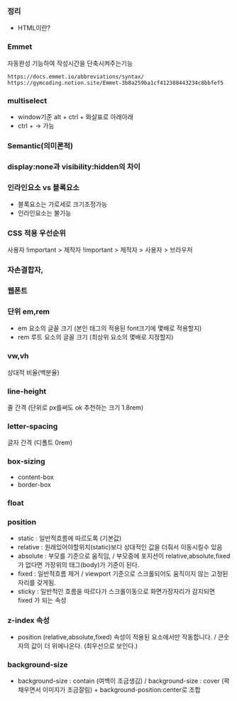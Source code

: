 ### 정리

- HTML이란?

### Emmet

자동완성 기능하여 작성시간을 단축시켜주는기능

```link
https://docs.emmet.io/abbreviations/syntax/
https://gymcoding.notion.site/Emmet-3b8a259ba1cf412388443234c8bbfef5
```

### multiselect

- window기준 alt + ctrl + 화살표로 아래아래
- ctrl + → 가능

### Semantic(의미론적)

### display:none과 visibility:hidden의 차이

### 인라인요소 vs 블록요소

- 블록요소는 가로세로 크기조정가능
- 인라인요소는 불가능

### CSS 적용 우선순위

사용자 !important > 제작자 !important > 제작자 > 사용자 > 브라우저

### 자손결합자,

### 웹폰트

### 단위 em,rem

- em 요소의 글꼴 크기 (본인 태그의 적용된 font크기에 몇배로 적용할지)
- rem 루트 요소의 글꼴 크기 (최상위 요소의 몇배로 지정할지)

### vw,vh

상대적 비율(백분율)

### line-height

줄 간격 (단위로 px를써도 ok 추천하는 크기 1.8rem)

### letter-spacing

글자 간격 (디폴트 0rem)

### box-sizing

- content-box
- border-box

### float

### position

- static : 일반적흐름에 따르도록 (기본값)
- relative : 원래있어야할위치(static)보다 상대적인 값을 더줘서 이동시킬수 있음
- absolute : 부모를 기준으로 움직임, / 부모중에 포지션이 relative,absolute,fixed가 없다면 가장위의 태그(body)가 기준이 된다.
- fixed : 일반적흐름 제거 / viewport 기준으로 스크롤되어도 움직이지 않는 고정된 자리를 갖게됨.
- sticky : 일반적인 흐름을 따르다가 스크롤이동으로 화면가장자리가 감지되면 fixed 가 되는 속성

### z-index 속성

- position (relative,absolute,fixed) 속성이 적용된 요소에서만 작동합니다. / 큰숫자의 값이 더 위에나온다. (최우선으로 보인다.)

### background-size

- background-size : contain (여백이 조금생김) / background-size : cover (꽉채우면서 이미지가 조금잘림) + background-position:center로 조합
